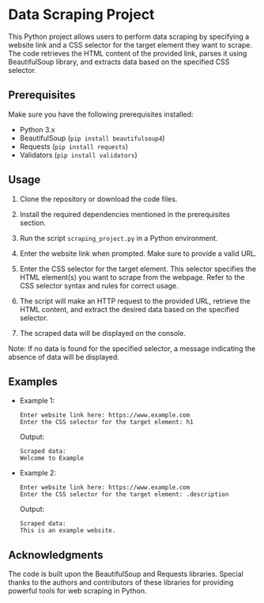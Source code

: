 # Data Scraping Project

This Python project allows users to perform data scraping by specifying a website link and a CSS selector for the target element they want to scrape. The code retrieves the HTML content of the provided link, parses it using BeautifulSoup library, and extracts data based on the specified CSS selector.

## Prerequisites

Make sure you have the following prerequisites installed:

- Python 3.x
- BeautifulSoup (`pip install beautifulsoup4`)
- Requests (`pip install requests`)
- Validators (`pip install validators`)

## Usage

1. Clone the repository or download the code files.

2. Install the required dependencies mentioned in the prerequisites section.

3. Run the script `scraping_project.py` in a Python environment.

4. Enter the website link when prompted. Make sure to provide a valid URL.

5. Enter the CSS selector for the target element. This selector specifies the HTML element(s) you want to scrape from the webpage. Refer to the CSS selector syntax and rules for correct usage.

6. The script will make an HTTP request to the provided URL, retrieve the HTML content, and extract the desired data based on the specified selector.

7. The scraped data will be displayed on the console.

Note: If no data is found for the specified selector, a message indicating the absence of data will be displayed.

## Examples

- Example 1:
  ```
  Enter website link here: https://www.example.com
  Enter the CSS selector for the target element: h1
  ```
  Output:
  ```
  Scraped data:
  Welcome to Example
  ```

- Example 2:
  ```
  Enter website link here: https://www.example.com
  Enter the CSS selector for the target element: .description
  ```
  Output:
  ```
  Scraped data:
  This is an example website.
  ```

## Acknowledgments

The code is built upon the BeautifulSoup and Requests libraries. Special thanks to the authors and contributors of these libraries for providing powerful tools for web scraping in Python.
